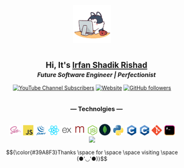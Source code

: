 <div align="center">
<img src="./images/angry_programmer.gif" style="width: 100px" draggable="false">
 <div id="user-content-toc">
  <ul>
    <summary><h2 style="display: inline-block;">Hi, It's <a href="https://irfanshadikrishad.github.io" target="_blank">Irfan Shadik Rishad</a></h2> <b><i><p style="font-size: 1rem; margin-top: -15px">Future Software Engineer | Perfectionist</p></i></b></summary>
  </ul>
</div>
<a href="https://www.youtube.com/@irfanshadikrishad-yt" target="_blank"><img alt="YouTube Channel Subscribers" src="https://img.shields.io/youtube/channel/subscribers/UCBcueHV2xtwcyZ8jz0hgO2Q?logoColor=%23&style=for-the-badge"></a> <a href="https://irfanshadikrishad.github.io" target="_blank"><img alt="Website" src="https://img.shields.io/website?down_color=lightgrey&down_message=down&label=irfanshadikrishad.github.io&style=for-the-badge&up_color=green&up_message=up&url=https%3A%2F%2Firfanshadikrishad.github.io" draggable="false"></a> <a href="https://github.com/irfanshadikrishad" target="_blank"><img alt="GitHub followers" src="https://img.shields.io/github/followers/irfanshadikrishad?style=for-the-badge" draggable="false"></a><br>
<div id="user-content-toc">
  <ul>
    <summary><h3 style="display: inline-block;">— Technolgies —</h3></summary>
  </ul>
</div>
<a href="https://www.sass-lang.com" target="_blank"><img src="./images/sass.png" width="30" draggable="false"></a>
<a href="https://en.wikipedia.org/wiki/JavaScript" target="_blank"><img src="./images/js.png" width="30" draggable="false"></a>
<a href="https://www.jquery.com" target="_blank"><img src="./images/jquery.png" width="30" draggable="false"></a>
<a href="https://react.dev" target="_blank"><img src="./images/react.png" width="30" draggable="false"></a>
<a href="https://expressjs.com" target="_blank"><img src="./images/express.png" width="30" draggable="false"></a>
<a href="https://mongoosejs.com" target="_blank"><img src="./images/mongoose.png" width="30" draggable="false"></a>
<a href="https://nodejs.org" target="_blank"><img src="./images/node.png" width="30" draggable="false"></a>
<a href="https://mongodb.com" target="_blank"><img src="./images/mongodb.png" width="30" draggable="false"></a>
<a href="https://python.org" target="_blank"><img src="./images/python.png" width="30" draggable="false"></a>
<a href="https://en.wikipedia.org/wiki/C_(programming_language)" target="_blank"><img src="./images/c.png" width="30" draggable="false"></a>
<a href="https://en.wikipedia.org/wiki/C%2B%2B" target="_blank"><img src="./images/cpp.png" width="30" draggable="false"></a>
<a href="https://git-scm.com" target="_blank"><img src="./images/git.png" width="30" draggable="false"></a>
<a href="https://hyper.is" target="_blank"><img src="./images/hyper.png" width="30" draggable="false"></a>
<br>
<img src="https://streak-stats.demolab.com/?user=irfanshadikrishad&theme=transparent&hide_border=true" draggable="false" >

$${\color{#39A8F3}Thanks \space for \space \space visiting \space (●'◡'●)}$$

</div>
